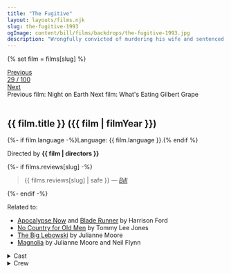 ```yaml
---
title: "The Fugitive"
layout: layouts/films.njk
slug: the-fugitive-1993
ogImage: content/bill/films/backdrops/the-fugitive-1993.jpg
description: "Wrongfully convicted of murdering his wife and sentenced to death, Richard Kimble escapes from the law in an attempt to find the real killer and clear his name."
---
```


{% set film = films[slug] %}

<nav class="films">
  <div class="prev">
    <a href="../night-on-earth-1991"><i class="fa-solid fa-chevron-left fa-xs"></i> Previous</a>
  </div>
  <div>
    <a class="simple" href="../">29 / 100</a>
  </div>
  <div class="next">
    <a href="../whats-eating-gilbert-grape-1993">Next <i class="fa-solid fa-chevron-right fa-xs"></i></a>
  </div>
  <div class="hint">
    <span class="prev-hint">
      <span class="sr-only">Previous film:</span>
      Night on Earth
    </span>
    <span class="next-hint">
      <span class="sr-only">Next film:</span>
      What's Eating Gilbert Grape
    </span>
  </div>
</nav>

<article class="film slug-the-fugitive-1993">
  <div class="backdrop-and-poster">
    <img class="poster" src="../films/posters/{{ slug }}.jpg" alt="">
    <img class="backdrop" src="../films/backdrops/{{ slug }}.jpg" alt="">
  </div>

  <h1>{{ film.title }} ({{ film | filmYear }})</h1>

  <p>
    {%- if film.language -%}Language: {{ film.language }}.{% endif %}
    
  </p>

  <p class="director">
    Directed by <strong>{{ film | directors }}</strong>
  </p>

  {%- if films.reviews[slug] -%}
    <blockquote> 
      {{ films.reviews[slug] | safe }} <em>—&nbsp;<a href="/bill">Bill</a></em>
    </blockquote> 
  {%- endif -%}

  <p class="related-films">Related to:</p>
  <ul class="related-films">
  <li><a href="../apocalypse-now-1979">Apocalypse Now</a> and <a href="../blade-runner-1982">Blade Runner</a> by Harrison Ford</li>
<li><a href="../no-country-for-old-men-2007">No Country for Old Men</a> by Tommy Lee Jones</li>
<li><a href="../the-big-lebowski-1998">The Big Lebowski</a> by Julianne Moore</li>
<li><a href="../magnolia-1999">Magnolia</a> by Julianne Moore and Neil Flynn</li>
  </ul>

  <section class="film-detail">
    <div>
      <details>
        <summary>
          <i class="fa-solid fa-masks-theater"></i>
          Cast
        </summary>
        <ul>
          {%- for cast in film.credits.cast -%}
            <li>
              {{ cast.name }} as <em>{{ cast.character }}</em>
            </li>
          {%- endfor -%}
        </ul>
      </details>
      <details>
        <summary>
          <i class="fa-solid fa-clapperboard"></i>
          Crew
        </summary>
        <ul>
          {%- for crew in film.credits.crew -%}
            <li>
              {{ crew.name }} &mdash; <em>{{ crew.job }}</em>
            </li>
          {%- endfor -%}
        </ul>
      </details>
    </div>
  </section>
</article>
